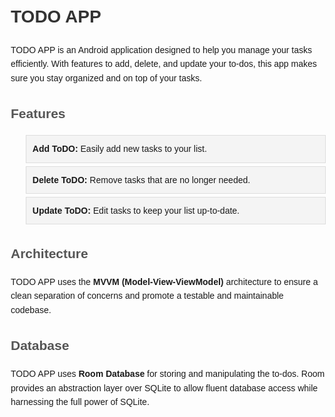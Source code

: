 <!DOCTYPE html>
<html lang="en">
<head>
    <meta charset="UTF-8">
    <meta name="viewport" content="width=device-width, initial-scale=1.0">
    <title>TODO APP</title>
    <style>
        body {
            font-family: Arial, sans-serif;
            line-height: 1.6;
            margin: 20px;
        }
        h1 {
            color: #333;
        }
        h2 {
            color: #555;
        }
        ul {
            list-style-type: none;
        }
        ul li {
            background: #f4f4f4;
            margin: 5px 0;
            padding: 10px;
            border: 1px solid #ddd;
        }
    </style>
</head>
<body>
    <h1>TODO APP</h1>
    <p>TODO APP is an Android application designed to help you manage your tasks efficiently. With features to add, delete, and update your to-dos, this app makes sure you stay organized and on top of your tasks.</p>
    <h2>Features</h2>
    <ul>
        <li><strong>Add ToDO:</strong> Easily add new tasks to your list.</li>
        <li><strong>Delete ToDO:</strong> Remove tasks that are no longer needed.</li>
        <li><strong>Update ToDO:</strong> Edit tasks to keep your list up-to-date.</li>
    </ul>
    <h2>Architecture</h2>
    <p>TODO APP uses the <strong>MVVM (Model-View-ViewModel)</strong> architecture to ensure a clean separation of concerns and promote a testable and maintainable codebase.</p>
    <h2>Database</h2>
    <p>TODO APP uses <strong>Room Database</strong> for storing and manipulating the to-dos. Room provides an abstraction layer over SQLite to allow fluent database access while harnessing the full power of SQLite.</p>
</body>
</html>
 
